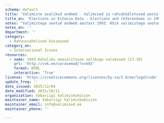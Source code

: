```yaml
---
schema: default
title: 'Valimiste avalikud andmed - Valimised ja rahvahääletused aastal 1993'
title_en: 'Elections in Estonia Data - Elections and referendums in 1993'
notes: "Valimistega seotud andmed aastast 1993. Kõik valimistega seotud andmed aastast 1992 kuni viimaste valimisteni on kõigile tasuta kättesaadavad <a href=\"https://www.valimised.ee/et/toimunud-valimiste-arhiiv\">siit</a>."
notes_en: ''
department: ''
category:
  - Rahvusvahelised küsimused
category_en:
  - International Issues
resources:
  - name: 1993 Kohaliku omavalitsuse volikogu valimised (17.10)
    url: 'http://vvk.ee/varasemad/?v=k93'
    format: HTML
    interactive: 'True'
license: 'https://creativecommons.org/licenses/by-sa/3.0/ee/legalcode'
update_freq: ''
date_issued: 2015/12/04
date_modified: 2015/10/11
organization: Vabariigi Valimiskomisjon
maintainer_name: Vabariigi Valimiskomisjon
maintainer_email: info@valimised.ee
maintainer_phone: ''

---
```

